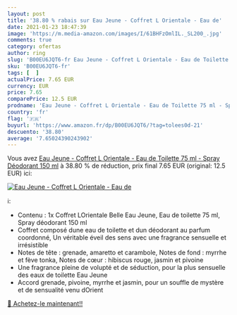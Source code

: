 ```yaml
---
layout: post
title: '38.80 % rabais sur Eau Jeune - Coffret L Orientale - Eau de'
date: 2021-01-23 18:47:39
image: 'https://m.media-amazon.com/images/I/61BHFzOmlIL._SL200_.jpg'
comments: true
category: ofertas
author: ring
slug: 'B00EU6JQT6-fr Eau Jeune - Coffret L Orientale - Eau de Toilette 75 ml -...'
sku: 'B00EU6JQT6-fr'
tags: [  ]
actualPrice: 7.65 EUR
currency: EUR
price: 7.65
comparePrice: 12.5 EUR
prodname: 'Eau Jeune - Coffret L Orientale - Eau de Toilette 75 ml - Spray Déodorant 150 ml'
country: 'fr'
flag: '🇫🇷'
buyurl: 'https://www.amazon.fr/dp/B00EU6JQT6/?tag=tolees0d-21'
descuento: '38.80'
average: '7.65024390243902'
---
```


Vous avez [Eau Jeune - Coffret L Orientale - Eau de Toilette 75 ml - Spray Déodorant 150 ml](https://www.amazon.fr/dp/B00EU6JQT6/?tag=tolees0d-21)  à  38.80 % de réduction, prix final  7.65 EUR (original: 12.5 EUR) ici:

[![Eau Jeune - Coffret L Orientale - Eau de](https://m.media-amazon.com/images/I/61BHFzOmlIL._SL200_.jpg)](https://www.amazon.fr/dp/B00EU6JQT6/?tag=tolees0d-21)

ℹ️:

- Contenu : 1x Coffret LOrientale Belle Eau Jeune, Eau de toilette 75 ml, Spray déodorant 150 ml
- Coffret composé dune eau de toilette et dun déodorant au parfum coordonné, Un véritable éveil des sens avec une fragrance sensuelle et irrésistible
- Notes de tête : grenade, amaretto et carambole, Notes de fond : myrrhe et fève tonka, Notes de cœur : hibiscus rouge, jasmin et pivoine
- Une fragrance pleine de volupté et de séduction, pour la plus sensuelle des eaux de toilette Eau Jeune
- Accord grenade, pivoine, myrrhe et jasmin, pour un souffle de mystère et de sensualité venu dOrient

[🛒 Achetez-le maintenant!!](https://www.amazon.fr/dp/B00EU6JQT6/?tag=tolees0d-21)
